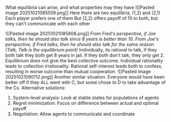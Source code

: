 What equilibria can arise, and what properties may they have
![[Pasted image 20251021085559.png]]
Here there are two equilibria, (1,2) and (2,1)
Each player prefers one of them
But (2,2) offers payoff of 10 to both, but they can't communicate with each other

![[Pasted image 20251021085808.png]]
*From Fred's perspective, if Joe talks, then he should also talk since 8 years is better than 10. From Joe's perspective, if Fred talks, then he should also talk for the same reason (Talk, Talk is the equilibrium point)*
Individually, its rational to talk, if they both talk they both get 8 years in jail.
If they both don't talk, they only get 2. Equilibrium does not give the best collective outcome. Individual rationality leads to collection irrationality.
Rational self-interest leads both to confess, resulting in worse outcome than mutual cooperation.
![[Pasted image 20251021090112.png]]
Another similar situation. Everyone would have been better off if they ALL went with C, but some chose to D to take advantage of the Cs. 
Alternative solutions:
1. System-level analysis: Look at stable states for populations of agents  
2. Regret minimization: Focus on difference between actual and optimal payoff  
3. Negotiation: Allow agents to communicate and coordinate




